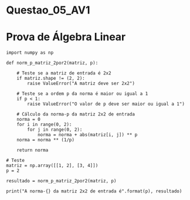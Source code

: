 # Questao_05_AV1
# Prova de Álgebra Linear
    import numpy as np

    def norm_p_matriz_2por2(matriz, p):
    
        # Teste se a matriz de entrada é 2x2
        if matriz.shape != (2, 2):
            raise ValueError("A matriz deve ser 2x2")
    
        # Teste se a ordem p da norma é maior ou igual a 1
        if p < 1:
            raise ValueError("O valor de p deve ser maior ou igual a 1")
    
        # Cálculo da norma-p da matriz 2x2 de entrada
        norma = 0
        for i in range(0, 2):
            for j in range(0, 2):
                norma = norma + abs(matriz[i, j]) ** p
        norma = norma ** (1/p)

        return norma

    # Teste
    matriz = np.array([[1, 2], [3, 4]])
    p = 2

    resultado = norm_p_matriz_2por2(matriz, p)

    print("A norma-{} da matriz 2x2 de entrada é".format(p), resultado)
